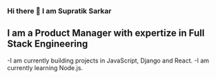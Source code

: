 ### Hi there 👋 I am Supratik Sarkar

## I am a Product Manager with expertize in Full Stack Engineering
-I am currently building projects in JavaScript, Django and React.
-I am currently learning Node.js.

